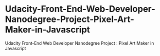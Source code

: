 # Udacity-Front-End-Web-Developer-Nanodegree-Project-Pixel-Art-Maker-in-Javascript
Udacity Front-End Web Developer Nanodegree Project : Pixel Art Maker in Javascript
